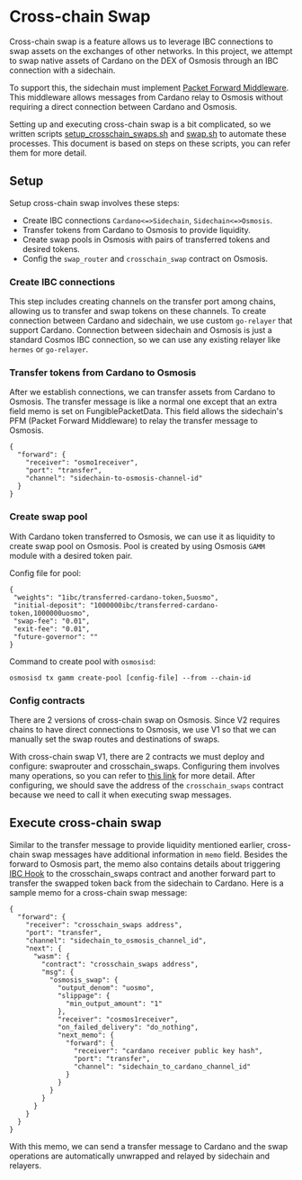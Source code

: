 # Cross-chain Swap

Cross-chain swap is a feature allows us to leverage IBC connections to swap assets on the exchanges of other networks. In this project, we attempt to swap native assets of Cardano on the DEX of Osmosis through an IBC connection with a sidechain.

To support this, the sidechain must implement [Packet Forward Middleware](https://github.com/cosmos/ibc-apps/tree/main/middleware/packet-forward-middleware). This middleware allows messages from Cardano relay to Osmosis without requiring a direct connection between Cardano and Osmosis.

Setting up and executing cross-chain swap is a bit complicated, so we written scripts [setup_crosschain_swaps.sh](https://github.com/cardano-foundation/cardano-ibc-incubator/blob/main/chains/osmosis/scripts/setup_crosschain_swaps.sh) and [swap.sh](https://github.com/cardano-foundation/cardano-ibc-incubator/blob/main/swap.sh) to automate these processes. This document is based on steps on these scripts, you can refer them for more detail.

## Setup

Setup cross-chain swap involves these steps: 
- Create IBC connections `Cardano<=>Sidechain`, `Sidechain<=>Osmosis`.
- Transfer tokens from Cardano to Osmosis to provide liquidity.
- Create swap pools in Osmosis with pairs of transferred tokens and desired tokens.
- Config the `swap_router` and `crosschain_swap` contract on Osmosis.

### Create IBC connections

This step includes creating channels on the transfer port among chains, allowing us to transfer and swap tokens on these channels. To create connection between Cardano and sidechain, we use custom `go-relayer` that support Cardano. Connection between sidechain and Osmosis is just a standard Cosmos IBC connection, so we can use any existing relayer like `hermes` or `go-relayer`.

### Transfer tokens from Cardano to Osmosis

After we establish connections, we can transfer assets from Cardano to Osmosis. The transfer message is like a normal one except that an extra field memo is set on FungiblePacketData. This field allows the sidechain's PFM (Packet Forward Middleware) to relay the transfer message to Osmosis.

```
{
  "forward": {
    "receiver": "osmo1receiver",
    "port": "transfer",
    "channel": "sidechain-to-osmosis-channel-id"
  }
}
```

### Create swap pool

With Cardano token transferred to Osmosis, we can use it as liquidity to create swap pool on Osmosis. Pool is created by using Osmosis `GAMM` module with a desired token pair.

Config file for pool:
```
{
 "weights": "1ibc/transferred-cardano-token,5uosmo",
 "initial-deposit": "1000000ibc/transferred-cardano-token,1000000uosmo",
 "swap-fee": "0.01",
 "exit-fee": "0.01",
 "future-governor": ""
}
```

Command to create pool with `osmosisd`:
```
osmosisd tx gamm create-pool [config-file] --from --chain-id
```

### Config contracts

There are 2 versions of cross-chain swap on Osmosis. Since V2 requires chains to have direct connections to Osmosis, we use V1 so that we can manually set the swap routes and destinations of swaps.

With cross-chain swap V1, there are 2 contracts we must deploy and configure: swaprouter and crosschain_swaps. Configuring them involves many operations, so you can refer to [this link](https://github.com/cardano-foundation/cardano-ibc-incubator/blob/main/chains/osmosis/scripts/setup_crosschain_swaps.sh) for more detail. After configuring, we should save the address of the `crosschain_swaps` contract because we need to call it when executing swap messages.

## Execute cross-chain swap

Similar to the transfer message to provide liquidity mentioned earlier, cross-chain swap messages have additional information in `memo` field. Besides the forward to Osmosis part, the memo also contains details about triggering [IBC Hook](https://github.com/cosmos/ibc-apps/blob/main/modules/ibc-hooks/README.md) to the crosschain_swaps contract and another forward part to transfer the swapped token back from the sidechain to Cardano. Here is a sample memo for a cross-chain swap message:

```
{
  "forward": {
    "receiver": "crosschain_swaps address",
    "port": "transfer",
    "channel": "sidechain_to_osmosis_channel_id",
    "next": {
      "wasm": {
        "contract": "crosschain_swaps address",
        "msg": {
          "osmosis_swap": {
            "output_denom": "uosmo",
            "slippage": {
              "min_output_amount": "1"
            },
            "receiver": "cosmos1receiver",
            "on_failed_delivery": "do_nothing",
            "next_memo": {
              "forward": {
                "receiver": "cardano receiver public key hash",
                "port": "transfer",
                "channel": "sidechain_to_cardano_channel_id"
              }
            }
          }
        }
      }
    }
  }
}
```

With this memo, we can send a transfer message to Cardano and the swap operations are automatically unwrapped and relayed by sidechain and relayers.

